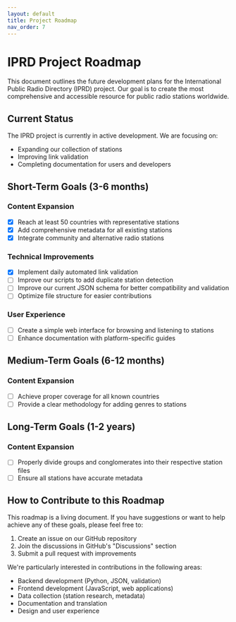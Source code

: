 ```yaml
---
layout: default
title: Project Roadmap
nav_order: 7
---
```


# IPRD Project Roadmap

This document outlines the future development plans for the International Public Radio Directory (IPRD) project. Our goal is to create the most comprehensive and accessible resource for public radio stations worldwide.

## Current Status

The IPRD project is currently in active development. We are focusing on:

- Expanding our collection of stations
- Improving link validation
- Completing documentation for users and developers

## Short-Term Goals (3-6 months)

### Content Expansion

- [X] Reach at least 50 countries with representative stations
- [X] Add comprehensive metadata for all existing stations
- [X] Integrate community and alternative radio stations

### Technical Improvements

- [X] Implement daily automated link validation
- [ ] Improve our scripts to add duplicate station detection
- [ ] Improve our current JSON schema for better compatibility and validation
- [ ] Optimize file structure for easier contributions

### User Experience

- [ ] Create a simple web interface for browsing and listening to stations
- [ ] Enhance documentation with platform-specific guides

## Medium-Term Goals (6-12 months)

### Content Expansion

- [ ] Achieve proper coverage for all known countries
- [ ] Provide a clear methodology for adding genres to stations

## Long-Term Goals (1-2 years)

### Content Expansion

- [ ] Properly divide groups and conglomerates into their respective station files
- [ ] Ensure all stations have accurate metadata

## How to Contribute to this Roadmap

This roadmap is a living document. If you have suggestions or want to help achieve any of these goals, please feel free to:

1. Create an issue on our GitHub repository
2. Join the discussions in GitHub's "Discussions" section
3. Submit a pull request with improvements

We're particularly interested in contributions in the following areas:

- Backend development (Python, JSON, validation)
- Frontend development (JavaScript, web applications)
- Data collection (station research, metadata)
- Documentation and translation
- Design and user experience

